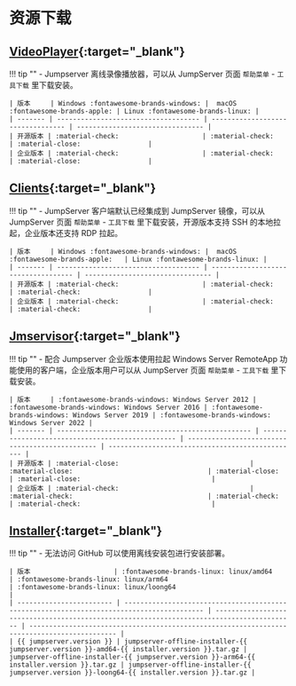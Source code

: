 # 资源下载

## [VideoPlayer](https://github.com/jumpserver/VideoPlayer/releases){:target="_blank"}
!!! tip ""
    - Jumpserver 离线录像播放器，可以从 JumpServer 页面 `帮助菜单` - `工具下载` 里下载安装。

    | 版本     | Windows :fontawesome-brands-windows: |  macOS :fontawesome-brands-apple: | Linux :fontawesome-brands-linux: |
    | ------- | ------------------------------------ | --------------------------------- | -------------------------------- |
    | 开源版本 | :material-check:                     | :material-check:                  | :material-close:                 |
    | 企业版本 | :material-check:                     | :material-check:                  | :material-close:                 |

## [Clients](https://github.com/jumpserver/clients/releases){:target="_blank"}
!!! tip ""
    - JumpServer 客户端默认已经集成到 JumpServer 镜像，可以从 JumpServer 页面 `帮助菜单` - `工具下载` 里下载安装，开源版本支持 SSH 的本地拉起，企业版本还支持 RDP 拉起。
    
    | 版本     | Windows :fontawesome-brands-windows: |  macOS :fontawesome-brands-apple:   | Linux :fontawesome-brands-linux: |
    | ------- | ------------------------------------ | ----------------------------------- | -------------------------------- |
    | 开源版本 | :material-check:                     | :material-check:                    | :material-check:                 |
    | 企业版本 | :material-check:                     | :material-check:                    | :material-check:                 |

## [Jmservisor](https://github.com/jumpserver/Jmservisor/releases){:target="_blank"}
!!! tip ""
    - 配合 Jumpserver 企业版本使用拉起 Windows Server RemoteApp 功能使用的客户端，企业版本用户可以从 JumpServer 页面 `帮助菜单` - `工具下载` 里下载安装。

    | 版本     | :fontawesome-brands-windows: Windows Server 2012 | :fontawesome-brands-windows: Windows Server 2016 | :fontawesome-brands-windows: Windows Server 2019 | :fontawesome-brands-windows: Windows Server 2022 |
    | ------- | ------------------------------------------------- | ------------------------------------------------ | ----------------------------------------------- | ------------------------------------------------ |
    | 开源版本 | :material-close:                                 | :material-close:                                  | :material-close:                                | :material-close:                                 |
    | 企业版本 | :material-check:                                 | :material-check:                                  | :material-check:                                | :material-check:                                 |

## [Installer](https://community.fit2cloud.com/#/products/jumpserver/downloads){:target="_blank"}
!!! tip ""
    - 无法访问 GitHub 可以使用离线安装包进行安装部署。

    | 版本                     | :fontawesome-brands-linux: linux/amd64                                                     | :fontawesome-brands-linux: linux/arm64                                                     | :fontawesome-brands-linux: linux/loong64                                                     |
    | ------------------------ | ------------------------------------------------------------------------------------------ | ------------------------------------------------------------------------------------------ | -------------------------------------------------------------------------------------------- |
    | {{ jumpserver.version }} | jumpserver-offline-installer-{{ jumpserver.version }}-amd64-{{ installer.version }}.tar.gz | jumpserver-offline-installer-{{ jumpserver.version }}-arm64-{{ installer.version }}.tar.gz | jumpserver-offline-installer-{{ jumpserver.version }}-loong64-{{ installer.version }}.tar.gz |

